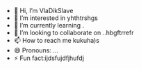 - 👋 Hi, I’m VlaDikSlave
- 👀 I’m interested in yhthtrshgs
- 🌱 I’m currently learning .
- 💞️ I’m looking to collaborate on ..hbgftrrefr
- 📫 How to reach me kukuha)s
- 😄 Pronouns: ...
- ⚡ Fun fact:ijdsfujdfjhufdj

<!---
VlaDikSlave/VlaDikSlave is a ✨ special ✨ repository because its `README.md` (this file) appears on your GitHub profile.
You can click the Preview link to take a look at your changes.
--->
